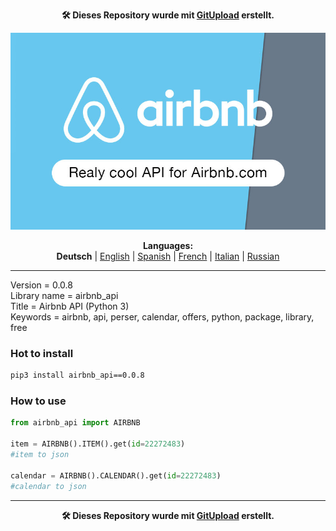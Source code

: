 <p align="center"><b>🛠️ Dieses Repository wurde mit <a href="https://gitupload.com">GitUpload</a> erstellt.</b></p>
<p align="center"><a href="https://gitupload.com"><img src="https://github.com/markolofsen/airbnb_api//blob/master/.banners/banner_de.jpg?raw=1" /></a></p>
<p align="center"><b>Languages:</b><br /><b>Deutsch</b> | <a href="https://github.com/markolofsen/airbnb_api/blob/master/README.md">English</a> | <a href="https://github.com/markolofsen/airbnb_api/blob/master/README_es.md">Spanish</a> | <a href="https://github.com/markolofsen/airbnb_api/blob/master/README_fr.md">French</a> | <a href="https://github.com/markolofsen/airbnb_api/blob/master/README_it.md">Italian</a> | <a href="https://github.com/markolofsen/airbnb_api/blob/master/README_ru.md">Russian</a></p>

---

Version = 0.0.8 <br />
Library name = airbnb_api <br />
Title = Airbnb API (Python 3) <br />
Keywords = airbnb,  api,  perser,  calendar,  offers,  python,  package,  library,  free <br />

### Hot to install

```sh
pip3 install airbnb_api==0.0.8
```


### How to use

```python
from airbnb_api import AIRBNB

item = AIRBNB().ITEM().get(id=22272483)
#item to json

calendar = AIRBNB().CALENDAR().get(id=22272483)
#calendar to json
```


    

---

<p align="center"><b>🛠️ Dieses Repository wurde mit <a href="https://gitupload.com">GitUpload</a> erstellt.</b></p>